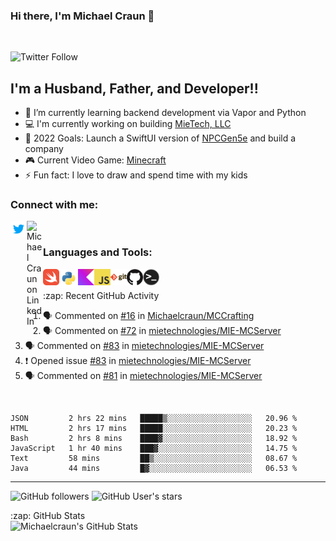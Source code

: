 ### Hi there, I'm Michael Craun 👋 

<br />

![Twitter Follow](https://img.shields.io/twitter/follow/opkurix?style=social)

## I'm a Husband, Father, and Developer!!

- 🌱 I’m currently learning backend development via Vapor and Python
- 💻 I'm currently working on building [MieTech, LLC](https://github.com/mietechnologies)
- 🥅 2022 Goals: Launch a SwiftUI version of [NPCGen5e](https://apps.apple.com/us/app/npcgen5e/id1268363893) and build a company
- 🎮 Current Video Game: [Minecraft](https://minecraft.net)
- ⚡ Fun fact: I love to draw and spend time with my kids

### Connect with me:

[<img align="left" alt="Michael Craun on Twitter" width="26px" src="https://raw.githubusercontent.com/github/explore/80688e429a7d4ef2fca1e82350fe8e3517d3494d/topics/twitter/twitter.png" />][twitter]
[<img align="left" alt="Michael Craun on LinkedIn" width="26px" src="https://cdn.jsdelivr.net/npm/simple-icons@v3/icons/linkedin.svg" />][linkedin]

<br />

### Languages and Tools:

[<img align="left" alt="Swift" width="26px" src="https://raw.githubusercontent.com/github/explore/80688e429a7d4ef2fca1e82350fe8e3517d3494d/topics/swift/swift.png" />][swift]
[<img align="left" alt="Python" width="30px" src="https://raw.githubusercontent.com/github/explore/80688e429a7d4ef2fca1e82350fe8e3517d3494d/topics/python/python.png" />][python]
[<img align="left" alt="Kotlin" width="26px" src="https://raw.githubusercontent.com/github/explore/80688e429a7d4ef2fca1e82350fe8e3517d3494d/topics/kotlin/kotlin.png" />][kotlin]
[<img align="left" alt="JavaScript" width="26px" src="https://raw.githubusercontent.com/github/explore/80688e429a7d4ef2fca1e82350fe8e3517d3494d/topics/javascript/javascript.png" />][javascript]
[<img align="left" alt="Git" width="26px" src="https://raw.githubusercontent.com/github/explore/80688e429a7d4ef2fca1e82350fe8e3517d3494d/topics/git/git.png" />]([])
[<img align="left" alt="GitHub" width="26px" src="https://raw.githubusercontent.com/github/explore/78df643247d429f6cc873026c0622819ad797942/topics/github/github.png" />][github]
[<img align="left" alt="Terminal" width="26px" src="https://raw.githubusercontent.com/github/explore/80688e429a7d4ef2fca1e82350fe8e3517d3494d/topics/terminal/terminal.png" />][terminal]

<br />
<br />

<summary>:zap: Recent GitHub Activity</summary>
  
<!--START_SECTION:activity-->
1. 🗣 Commented on [#16](https://github.com/Michaelcraun/MCCrafting/issues/16) in [Michaelcraun/MCCrafting](https://github.com/Michaelcraun/MCCrafting)
2. 🗣 Commented on [#72](https://github.com/mietechnologies/MIE-MCServer/issues/72) in [mietechnologies/MIE-MCServer](https://github.com/mietechnologies/MIE-MCServer)
3. 🗣 Commented on [#83](https://github.com/mietechnologies/MIE-MCServer/issues/83) in [mietechnologies/MIE-MCServer](https://github.com/mietechnologies/MIE-MCServer)
4. ❗️ Opened issue [#83](https://github.com/mietechnologies/MIE-MCServer/issues/83) in [mietechnologies/MIE-MCServer](https://github.com/mietechnologies/MIE-MCServer)
5. 🗣 Commented on [#81](https://github.com/mietechnologies/MIE-MCServer/issues/81) in [mietechnologies/MIE-MCServer](https://github.com/mietechnologies/MIE-MCServer)
<!--END_SECTION:activity-->
  
<br />
  
<!--START_SECTION:waka-->

```text
JSON         2 hrs 22 mins   █████▒░░░░░░░░░░░░░░░░░░░   20.96 %
HTML         2 hrs 17 mins   █████░░░░░░░░░░░░░░░░░░░░   20.23 %
Bash         2 hrs 8 mins    ████▓░░░░░░░░░░░░░░░░░░░░   18.92 %
JavaScript   1 hr 40 mins    ███▓░░░░░░░░░░░░░░░░░░░░░   14.75 %
Text         58 mins         ██▒░░░░░░░░░░░░░░░░░░░░░░   08.67 %
Java         44 mins         █▓░░░░░░░░░░░░░░░░░░░░░░░   06.53 %
```

<!--END_SECTION:waka-->

---
  
![GitHub followers](https://img.shields.io/github/followers/Michaelcraun?style=social)
![GitHub User's stars](https://img.shields.io/github/stars/Michaelcraun?style=social)
  
<summary>:zap: GitHub Stats</summary>

<img align="left" alt="Michaelcraun's GitHub Stats" src="https://github-readme-stats-8frbydxfs-michaelcraun.vercel.app/api?username=Michaelcraun" />

[twitter]: https://twitter.com/opkurix
[linkedin]: https://linkedin.com/in/michael-craun
[swift]: https://developer.apple.com/swift/
[python]: https://www.python.org
[kotlin]: https://kotlinlang.org
[javascript]: https://www.javascript.com
[github]: https://github.com/
[terminal]: https://en.wikipedia.org/wiki/Terminal_(macOS)
